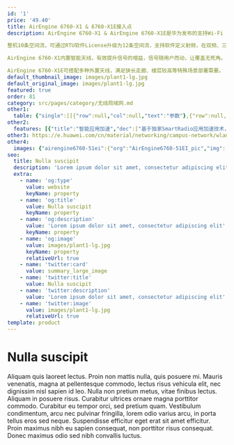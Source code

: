 ```yaml
---
id: '1'
price: '49.40'
title: AirEngine 6760-X1 & 6760-X1E接入点
description: AirEngine 6760-X1 & AirEngine 6760-X1E是华为发布的支持Wi-Fi 6（802.11ax）标准的室内AP。适用于中大型企业办公、教育、制造等场景。

整机10条空间流，可通过RTU软件License升级为12条空间流，支持软件定义射频，在双频、三频以及双频+独立扫描射频三种模式间切换，以灵活满足高干扰或高密接入等多种场景的需求。 支持10GE光/电上行，便于客户灵活部署，有效节约客户投资。

AirEngine 6760-X1内置智能天线，有效提升信号的增益，信号随用户而动，让覆盖无死角。

AirEngine 6760-X1E可搭配多种外置天线，满足狭长走廊、楼层较高等特殊场景部署需要。
default_thumbnail_image: images/plant1-lg.jpg
default_original_image: images/plant1-lg.jpg
featured: true
order: 81
category: src/pages/category/无线局域网.md
other1: 
  table: {"single":[[{"row":null,"col":null,"text":"参数"},{"row":null,"col":null,"text":"AirEngine 6760-X1 & 6760-X1E"}],[{"row":null,"col":null,"text":"尺寸（ 宽 x 深 x 高）"},{"row":null,"col":null,"text":"220mm×220mm×61mm"}],[{"row":null,"col":null,"text":"电源输入"},{"row":null,"col":null,"text":"DC：48V±10%\nPoE供电：满足802.3bt以太网供电标准"}],[{"row":null,"col":null,"text":"最大用户数"},{"row":null,"col":null,"text":"≤1024（双射频模式）\n≤1152（三射频模式）\n说明： 使用环境不同实际用户数存在差异。"}],[{"row":null,"col":null,"text":"接口"},{"row":null,"col":null,"text":"1x10GE + 1xGE电口 + 1x10GE SFP+光口"}],[{"row":null,"col":null,"text":"物联网"},{"row":null,"col":null,"text":"内置物联网插槽"}],[{"row":null,"col":null,"text":"工作温度"},{"row":null,"col":null,"text":" -10℃ ～+50℃"}],[{"row":null,"col":null,"text":"天线类型"},{"row":null,"col":null,"text":"AirEngine 6760-X1：内置智能天线\nAirEngine 6760-X1E：外置天线"}],[{"row":null,"col":null,"text":"MIMO:空间流"},{"row":null,"col":null,"text":"基础能力：\n2.4GHz: 4×4:4, 5GHz: 6×6:6\nRTU License 升级：\n2.4GHz: 4×4:4, 5GHz: 8×8:8\n2.4GHz: 4×4:4, 5GHz-0: 4×4:4, 5GHz-1: 4×4:4"}],[{"row":null,"col":null,"text":"无线协议"},{"row":null,"col":null,"text":"802.11a/b/g/n/ac/ac Wave2/ax"}],[{"row":null,"col":null,"text":"最高速率"},{"row":null,"col":null,"text":"基础能力：8.35Gbps\nRTU License 升级：10.75Gbps"}]]}
other2:
  features: [{"title":"智能应用加速","dec":["基于独家SmartRadio应用加速技术，智能感知VR/AR/游戏等时延敏感类应用，确保多用户并发场景下，业务时延低至10ms，长时间体验无眩晕、无卡顿。"]},{"title":"智能天线","dec":["内置独家双频共口面智能天线，自动抑制干扰，覆盖半径提升20%，同位置信号强度提升100%，给用户带来稳定无死角的覆盖"]},{"title":"物联网扩展","dec":["默认支持蓝牙5.0，此外通过内置双IoT插槽设计以及USB接口，可在一台AP上灵活支持多种物联网协议，如：RFID，ZigBee等，满足各类物联网终端的接入需求"]}]
other3: https://e.huawei.com/cn/material/networking/campus-network/wlan/30b80550222c44e8a311b67a0e870b9c
other4:
  images: {"airengine6760-51ei":{"org":"AirEngine6760-51EI_pic","img":["front_left.png","front_right.png","front_top.png","left.png","rear_left.png","rear_right.png","rear_top.png","right.png","top.png"]}}
seo:
  title: Nulla suscipit
  description: 'Lorem ipsum dolor sit amet, consectetur adipiscing elit'
  extra:
    - name: 'og:type'
      value: website
      keyName: property
    - name: 'og:title'
      value: Nulla suscipit
      keyName: property
    - name: 'og:description'
      value: 'Lorem ipsum dolor sit amet, consectetur adipiscing elit'
      keyName: property
    - name: 'og:image'
      value: images/plant1-lg.jpg
      keyName: property
      relativeUrl: true
    - name: 'twitter:card'
      value: summary_large_image
    - name: 'twitter:title'
      value: Nulla suscipit
    - name: 'twitter:description'
      value: 'Lorem ipsum dolor sit amet, consectetur adipiscing elit'
    - name: 'twitter:image'
      value: images/plant1-lg.jpg
      relativeUrl: true
template: product
---
```


# Nulla suscipit

Aliquam quis laoreet lectus. Proin non mattis nulla, quis posuere mi. Mauris venenatis, magna at pellentesque commodo, lectus risus vehicula elit, nec dignissim nisl sapien id leo. Nulla non pretium metus, vitae finibus lectus. Aliquam in posuere risus. Curabitur ultrices ornare magna porttitor commodo. Curabitur eu tempor orci, sed pretium quam. Vestibulum condimentum, arcu nec pulvinar fringilla, lorem odio varius arcu, in porta tellus eros sed neque. Suspendisse efficitur eget erat sit amet efficitur. Proin maximus nibh eu sapien consequat, non porttitor risus consequat. Donec maximus odio sed nibh convallis luctus.